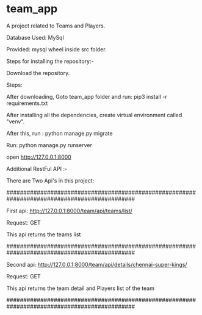 # team_app

A project related to Teams and Players.

Database Used: MySql

Provided: mysql wheel inside src folder.

Steps for installing the repository:-

Download the repository.

Steps:

After downloading, Goto team_app folder and run: pip3 install -r requirements.txt

After installing all the dependencies, create virtual environment called "venv".

After this, run : python manage.py migrate

Run: python manage.py runserver

open http://127.0.0.1:8000

Additional RestFul API :-

There are Two Api's in this project:

##############################################################################################

First api: http://127.0.0.1:8000/team/api/teams/list/

Request: GET

This api returns the teams list

##############################################################################################

Second api: http://127.0.0.1:8000/team/api/details/chennai-super-kings/

Request: GET

This api returns the team detail and Players list of the team

##############################################################################################
